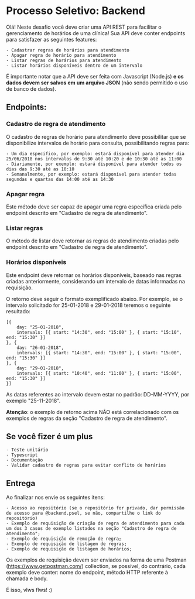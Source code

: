 # Processo Seletivo: Backend

Olá! Neste desafio você deve criar uma API REST para facilitar o gerenciamento de horários de uma clínica! Sua API deve conter endpoints para satisfazer as seguintes features:

    - Cadastrar regras de horários para atendimento
    - Apagar regra de horário para atendimento
    - Listar regras de horários para atendimento
    - Listar horários disponíveis dentro de um intervalo

É importante notar que a API deve ser feita com Javascript (Node.js) **e os dados devem ser salvos em um arquivo JSON** (não sendo permitido o uso de banco de dados).

## Endpoints:

### Cadastro de regra de atendimento

O cadastro de regras de horário para atendimento deve possibilitar que se disponibilize intervalos de horário para consulta, possibilitando regras para:

    - Um dia especifico, por exemplo: estará disponível para atender dia 25/06/2018 nos intervalos de 9:30 até 10:20 e de 10:30 até as 11:00
    - Diariamente, por exemplo: estará disponível para atender todos os dias das 9:30 até as 10:10
    - Semanalmente, por exemplo: estará disponível para atender todas segundas e quartas das 14:00 até as 14:30

### Apagar regra

Este método deve ser capaz de apagar uma regra específica criada pelo endpoint descrito em "Cadastro de regra de atendimento".

### Listar regras

O método de listar deve retornar as regras de atendimento criadas pelo endpoint descrito em "Cadastro de regra de atendimento".

### Horários disponíveis

Este endpoint deve retornar os horários disponíveis, baseado nas regras criadas anteriormente, considerando um intervalo de datas informadas na requisição.

O retorno deve seguir o formato exemplificado abaixo. Por exemplo, se o intervalo solicitado for 25-01-2018 e 29-01-2018 teremos o seguinte resultado:

```
[{
    day: "25-01-2018",
    intervals: [{ start: "14:30", end: "15:00" }, { start: "15:10", end: "15:30" }]
}, {
    day: "26-01-2018",
    intervals: [{ start: "14:30", end: "15:00" }, { start: "15:00", end: "15:30" }]
}, {
    day: "29-01-2018",
    intervals: [{ start: "10:40", end: "11:00" }, { start: "15:00", end: "15:30" }]
}]
```

As datas referentes ao intervalo devem estar no padrão: DD-MM-YYYY, por exemplo "25-11-2018".

**Atenção**: o exemplo de retorno acima NÃO está correlacionado com os exemplos de regras da seção "Cadastro de regra de atendimento".

## Se você fizer é um plus

    - Teste unitário
    - Typescript
    - Documentação
    - Validar cadastro de regras para evitar conflito de horários

## Entrega

Ao finalizar nos envie os seguintes itens:

    - Acesso ao repositório (se o repositório for privado, dar permissão de acesso para @backend.psel, se não, compartilhe o link do repositório)
    - Exemplo de requisição de criação de regra de atendimento para cada um dos 3 casos de exemplo listados na seção "Cadastro de regra de atendimento";
    - Exemplo de requisição de remoção de regra;
    - Exemplo de requisição de listagem de regras;
    - Exemplo de requisição de listagem de horários;

Os exemplos de requisição devem ser enviados na forma de uma Postman (https://www.getpostman.com/) collection, se possível, do contrário, cada exemplo deve conter: nome do endpoint, método HTTP referente à chamada e body.

É isso, vlws flws! :)